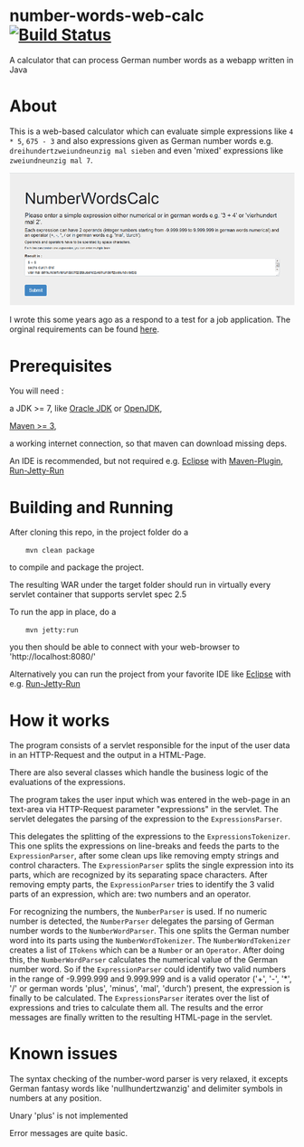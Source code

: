 # number-words-web-calc [![Build Status](https://travis-ci.org/r-h/number-words-web-calc.svg?branch=master)](https://travis-ci.org/r-h/number-words-web-calc)

A calculator that can process German number words as a webapp written in Java

# About

This is a web-based calculator which can evaluate simple
expressions like `4 * 5`, `675 - 3` and also expressions given as German number words
e.g. `dreihundertzweiundneunzig mal sieben` and even 'mixed' expressions
like `zweiundneunzig mal 7`.

![number-words-web-calc](https://github.com/r-h/number-words-web-calc/raw/master/nwwc_screenshot.png)

I wrote this some years ago as a respond to a test for a job application.
The orginal requirements can be found [here](REQUIREMENTS.md).


# Prerequisites
You will need :

a JDK >= 7, like [Oracle JDK](http://www.oracle.com/technetwork/java/javase/downloads/index.html) or [OpenJDK](http://openjdk.java.net/install/index.html),

[Maven >= 3](http://maven.apache.org/download.cgi),

a working internet connection, so that maven can download missing deps.

An IDE is recommended, but not required
e.g. [Eclipse](http://www.eclipse.org/) with [Maven-Plugin](https://www.eclipse.org/m2e/), [Run-Jetty-Run](https://code.google.com/p/run-jetty-run/)

# Building and Running
After cloning this repo, in the project folder do a

`    mvn clean package`

to compile and package the project.

The resulting WAR under the target folder should run in virtually every
servlet container that supports servlet spec 2.5

To run the app in place, do a

`    mvn jetty:run`

you then should be able to connect with your web-browser
to 'http://localhost:8080/'

Alternatively you can run the project from your favorite IDE
like [Eclipse](http://www.eclipse.org/) with e.g. [Run-Jetty-Run](https://code.google.com/p/run-jetty-run/)

# How it works

The program consists of a servlet responsible for the input of the user data in an HTTP-Request and the output in a HTML-Page.

There are also several classes which handle the business logic of the evaluations of the expressions.

The program takes the user input which was entered in the web-page in an text-area via HTTP-Request parameter "expressions" in the servlet.
The servlet delegates the parsing of the expression to the `ExpressionsParser`.

This delegates the splitting of the expressions to the `ExpressionsTokenizer`.
This one splits the expressions on line-breaks and feeds the parts to the `ExpressionParser`, after some clean ups like removing empty strings and control characters.
The `ExpressionParser` splits the single expression into its parts, which are recognized by its separating space characters. After removing empty parts,
the `ExpressionParser` tries to identify the 3 valid parts of an expression, which are: two numbers and an operator.

For recognizing the numbers, the `NumberParser` is used. If no numeric number is detected, the `NumberParser` delegates the parsing of German number words to the `NumberWordParser`.
This one splits the German number word into its parts using the `NumberWordTokenizer`. The `NumberWordTokenizer` creates a list of `ITokens` which can be a `Number` or an `Operator`.
After doing this, the `NumberWordParser` calculates the numerical value of the German number word. So if the `ExpressionParser` could identify two valid numbers in the range of -9.999.999 and 9.999.999
and is a valid operator ('+', '-', '*', '/' or german words 'plus', 'minus', 'mal', 'durch') present, the expression is finally to be calculated.
The `ExpressionsParser` iterates over the list of expressions and tries to calculate them all. The results and the error messages are finally written to the resulting HTML-page in the servlet.

# Known issues

The syntax checking of the number-word parser is very relaxed, it excepts German fantasy words like 'nullhundertzwanzig' and delimiter symbols in numbers at any position.

Unary 'plus' is not implemented

Error messages are quite basic.

